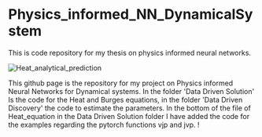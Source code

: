 # Physics_informed_NN_DynamicalSystem
This is code repository for my thesis on physics informed neural networks. 

![Heat_analytical_prediction](https://github.com/sojohan/Physics_informed_NN_DynamicalSystem/assets/13655240/10002f62-e85a-4c4f-b277-9520652476e3)


This github page is the repository for my project on Physics informed Neural Networks for 
Dynamical systems. In the folder 'Data Driven Solution' Is the code for the Heat and Burges equations, in the folder 'Data Driven Discovery' the code to estimate the parameters.  In the bottom of the file of Heat_equation in the Data Driven Solution folder I have added the code for the examples regarding the pytorch functions vjp and jvp. 
!
